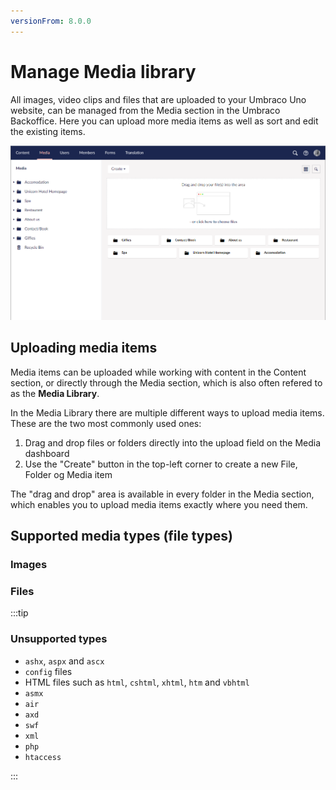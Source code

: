 ```yaml
---
versionFrom: 8.0.0
---
```


# Manage Media library

All images, video clips and files that are uploaded to your Umbraco Uno website, can be managed from the Media section in the Umbraco Backoffice. Here you can upload more media items as well as sort and edit the existing items.

![The Media section](images/Media-section.png)

## Uploading media items

Media items can be uploaded while working with content in the Content section, or directly through the Media section, which is also often refered to as the **Media Library**.

In the Media Library there are multiple different ways to upload media items. These are the two most commonly used ones:

1. Drag and drop files or folders directly into the upload field on the Media dashboard
2. Use the "Create" button in the top-left corner to create a new File, Folder og Media item

The "drag and drop" area is available in every folder in the Media section, which enables you to upload media items exactly where you need them.

## 

## Supported media types (file types)

### Images

### Files

:::tip

### Unsupported types

* `ashx`, `aspx` and `ascx`
* `config` files
* HTML files such as `html`, `cshtml`, `xhtml`, `htm` and `vbhtml`
* `asmx`
* `air`
* `axd`
* `swf`
* `xml`
* `php`
* `htaccess`

:::
